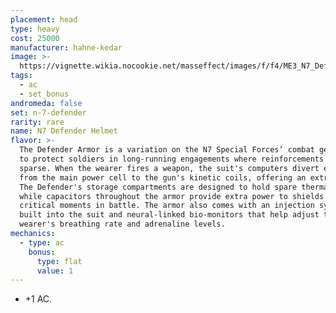 ```yaml
---
placement: head
type: heavy
cost: 25000
manufacturer: hahne-kedar
image: >-
  https://vignette.wikia.nocookie.net/masseffect/images/f/f4/ME3_N7_Defender_Armor.png/revision/latest?cb=20120314194601
tags:
  - ac
  - set_bonus
andromeda: false
set: n-7-defender
rarity: rare
name: N7 Defender Helmet
flavor: >-
  The Defender Armor is a variation on the N7 Special Forces’ combat gear, built
  to protect soldiers in long-running engagements where reinforcements may be
  sparse. When the wearer fires a weapon, the suit's computers divert energy
  from the main power cell to the gun's kinetic coils, offering an extra punch.
  The Defender's storage compartments are designed to hold spare thermal clips,
  while capacitors throughout the armor provide extra power to shields during
  critical moments in battle. The armor also comes with an injection system
  built into the suit and neural-linked bio-monitors that help adjust the
  wearer's breathing rate and adrenaline levels.
mechanics:
  - type: ac
    bonus:
      type: flat
      value: 1
---
```

- +1 AC.
